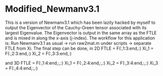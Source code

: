 # Modified_Newmanv3.1
This is a version of Newmanv3.1 which has been lazily hacked by myself to output the Eigenvector of the Cauchy-Green tensor associated with its largest Eigenvalue. The Eigenvector is output in the same array as the FTLE and is mixed in along the x-axis (j-index). The workflow for this application is:
Run Newmanv3.1 as usual -> run raw2mat.m under scripts -> separate FTLE from Xi.
The final step can be done, in 2D
FTLE = F(:,1:3:end,:)
Xi_1 = F(:,2:3:end,:)
Xi_2 = F(:,3:3:end,:)

and 3D
FTLE = F(:,1:4:end,:,:)
Xi_1 = F(:,2:4:end,:,:)
Xi_2 = F(:,3:4:end,:,:)
Xi_3 = F(:,4:4:end,:,:)
